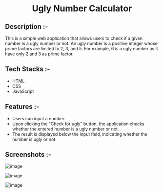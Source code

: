 # <p align="center">Ugly Number Calculator</p>

## Description :-

This is a simple web application that allows users to check if a given number is a ugly number or not. 
An ugly number is a positive integer whose prime factors are limited to 2, 3, and 5. 
For example, 6 is a ugly number as it have only 2 and 3 as prime factor.

## Tech Stacks :-

- HTML
- CSS
- JavaScript

## Features :-

- Users can input a number.
- Upon clicking the "Check for ugly" button, the application checks whether the entered number is a ugly number or not.
- The result is displayed below the input field, indicating whether the number is ugly or not.

## Screenshots :-

![image](https://github.com/Rakesh9100/CalcDiverse/assets/168436423/a4ac5374-92e6-47ef-83c6-adccb03409d8)

![image](https://github.com/Rakesh9100/CalcDiverse/assets/168436423/7c6fd16f-eae6-4631-be51-e98f8db33012)

![image](https://github.com/Rakesh9100/CalcDiverse/assets/168436423/09c19482-3b7d-4eaa-9f81-597bcfda2b5f)
